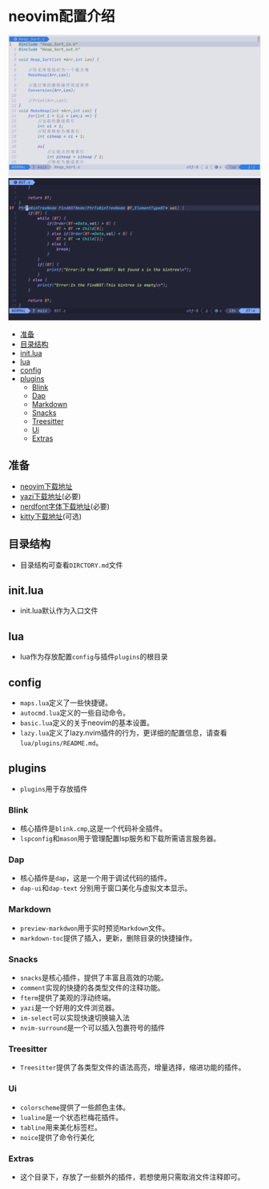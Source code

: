 # neovim配置介绍

![empty][neovim-0]
![empty][neovim-1]

<!-- vim-markdown-toc GFM -->

* [准备](#准备)
* [目录结构](#目录结构)
* [init.lua](#initlua)
* [lua](#lua)
* [config](#config)
* [plugins](#plugins)
    * [Blink](#blink)
    * [Dap](#dap)
    * [Markdown](#markdown)
    * [Snacks](#snacks)
    * [Treesitter](#treesitter)
    * [Ui](#ui)
    * [Extras](#extras)

<!-- vim-markdown-toc -->

## 准备
- [neovim下载地址](https://github.com/neovim/neovim/releases/tag/nightly)  
- [yazi下载地址](https://yazi-rs.github.io/docs/installation/)(必要)  
- [nerdfont字体下载地址](https://www.nerdfonts.com/font-downloads)(必要)   
- [kitty下载地址](https://sw.kovidgoyal.net/kitty/binary/#)(可选)  

## 目录结构
- 目录结构可查看`DIRCTORY.md`文件

## init.lua
- init.lua默认作为入口文件

## lua
- lua作为存放配置`config`与插件`plugins`的根目录

## config
- `maps.lua`定义了一些快捷键。  
- `autocmd.lua`定义的一些自动命令。  
- `basic.lua`定义的关于neovim的基本设置。  
- `lazy.lua`定义了lazy.nvim插件的行为，更详细的配置信息，请查看`lua/plugins/README.md`。  

## plugins
- `plugins`用于存放插件

### Blink
- 核心插件是`blink.cmp`,这是一个代码补全插件。  
- `lspconfig`和`mason`用于管理配置lsp服务和下载所需语言服务器。

### Dap
- 核心插件是`dap`，这是一个用于调试代码的插件。  
- `dap-ui`和`dap-text` 分别用于窗口美化与虚拟文本显示。  

### Markdown
- `preview-markdwon`用于实时预览`Markdown`文件。  
- `markdown-toc`提供了插入，更新，删除目录的快捷操作。  

### Snacks
- `snacks`是核心插件，提供了丰富且高效的功能。  
- `comment`实现的快捷的各类型文件的注释功能。  
- `fterm`提供了美观的浮动终端。  
- `yazi`是一个好用的文件浏览器。  
- `im-select`可以实现快速切换输入法
- `nvim-surround`是一个可以插入包裹符号的插件

### Treesitter
- `Treesitter`提供了各类型文件的语法高亮，增量选择，缩进功能的插件。  

### Ui
- `colorscheme`提供了一些颜色主体。  
- `lualine`是一个状态栏梅花插件。  
- `tabline`用来美化标签栏。  
- `noice`提供了命令行美化

### Extras
- 这个目录下，存放了一些额外的插件，若想使用只需取消文件注释即可。  

[neovim-0]: https://raw.githubusercontent.com/highdf/Picture/refs/heads/main/neovim/neovim-0.png
[neovim-1]: https://raw.githubusercontent.com/highdf/Picture/refs/heads/main/neovim/neovim-1.png
